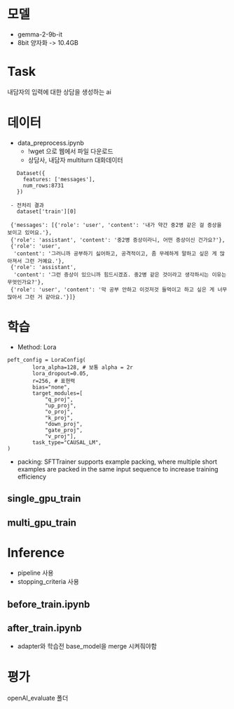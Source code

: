 # 모델
- gemma-2-9b-it
- 8bit 양자화 -> 10.4GB
  
# Task 
내담자의 입력에 대한 상담을 생성하는 ai 
# 데이터
- data_preprocess.ipynb
  - !wget 으로 웹에서 파일 다운로드
  - 상담사, 내담자 multiturn 대화데이터
 ```
    Dataset({
      features: ['messages'],
      num_rows:8731
    })
 
  - 전처리 결과
    dataset['train'][0]
 
  {'messages': [{'role': 'user', 'content': '내가 약간 중2병 같은 걸 증상을 보이고 있어요.'},
  {'role': 'assistant', 'content': '중2병 증상이라니, 어떤 증상이신 건가요?'},
  {'role': 'user',
   'content': '그러니까 공부하기 싫어하고, 공격적이고, 좀 무례하게 말하고 싶은 게 많아져서 그런 거예요.'},
  {'role': 'assistant',
   'content': '그런 증상이 있으니까 힘드시겠죠. 중2병 같은 것이라고 생각하시는 이유는 무엇인가요?'},
  {'role': 'user', 'content': '막 공부 안하고 이것저것 들먹이고 하고 싶은 게 너무 많아서 그런 거 같아요.'}]}
 ```

# 학습
- Method: Lora
```
peft_config = LoraConfig(
        lora_alpha=128, # 보통 alpha = 2r
        lora_dropout=0.05,
        r=256, # 표현력
        bias="none",
        target_modules=[
            "q_proj",
            "up_proj",
            "o_proj",
            "k_proj",
            "down_proj",
            "gate_proj",
            "v_proj"],
        task_type="CAUSAL_LM",
)
```
- packing: SFTTrainer supports example packing, where multiple short examples are packed in the same input sequence to increase training efficiency
## single_gpu_train

## multi_gpu_train

# Inference
- pipeline 사용
- stopping_criteria 사용
## before_train.ipynb
## after_train.ipynb
- adapter와 학습전 base_model을 merge 시켜줘야함 


# 평가 
openAI_evaluate 폴더
